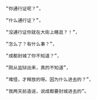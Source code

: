     “你通行证呢？”，

    “什么通行证？”，

    “没通行证你就在大街上瞎逛？！”，

    “怎么了？有什么事？”，

    “成都封城了你不知道？”，

    “刚从监狱出来，真的不知道”，

    “难怪，才释放的呀。因为什么进去的？”，

    “我两天前造谣，说成都要封城进去的”。
